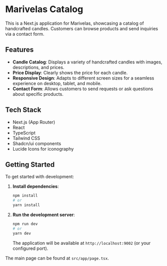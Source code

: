 # Marivelas Catalog

This is a Next.js application for Marivelas, showcasing a catalog of handcrafted candles. Customers can browse products and send inquiries via a contact form.

## Features

- **Candle Catalog**: Displays a variety of handcrafted candles with images, descriptions, and prices.
- **Price Display**: Clearly shows the price for each candle.
- **Responsive Design**: Adapts to different screen sizes for a seamless experience on desktop, tablet, and mobile.
- **Contact Form**: Allows customers to send requests or ask questions about specific products.

## Tech Stack

- Next.js (App Router)
- React
- TypeScript
- Tailwind CSS
- Shadcn/ui components
- Lucide Icons for iconography

## Getting Started

To get started with development:

1.  **Install dependencies**:
    ```bash
    npm install
    # or
    yarn install
    ```

2.  **Run the development server**:
    ```bash
    npm run dev
    # or
    yarn dev
    ```
    The application will be available at `http://localhost:9002` (or your configured port).

The main page can be found at `src/app/page.tsx`.
